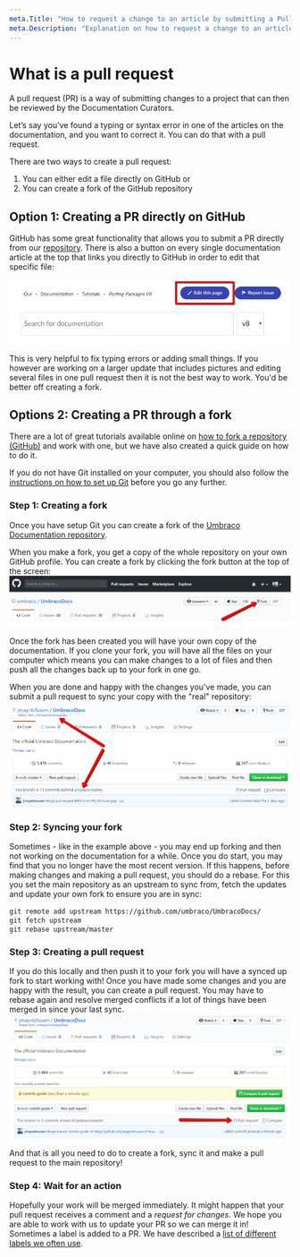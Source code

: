```yaml
---
meta.Title: "How to request a change to an article by submitting a Pull Request"
meta.Description: "Explanation on how to request a change to an article by submitting a Pull Request"
---
```


# What is a pull request

A pull request (PR) is a way of submitting changes to a project that can then be reviewed by the Documentation Curators.

Let’s say you’ve found a typing or syntax error in one of the articles on the documentation, and you want to correct it. You can do that with a pull request.

There are two ways to create a pull request:

1. You can either edit a file directly on GitHub or
2. You can create a fork of the GitHub repository

## Option 1: Creating a PR directly on GitHub

GitHub has some great functionality that allows you to submit a PR directly from our [repository](https://github.com/umbraco/UmbracoDocs/). There is also a button on every single documentation article at the top that links you directly to GitHub in order to edit that specific file:

![Our edit button](images/edit-this-page.png)

This is very helpful to fix typing errors or adding small things. If you however are working on a larger update that includes pictures and editing several files in one pull request then it is not the best way to work. You'd be better off creating a fork.

## Options 2: Creating a PR through a fork

There are a lot of great tutorials available online on [how to fork a repository (GitHub)](https://help.github.com/articles/fork-a-repo/) and work with one, but we have also created a quick guide on how to do it.

If you do not have Git installed on your computer, you should also follow the [instructions on how to set up Git](https://help.github.com/articles/set-up-git/) before you go any further.

### Step 1: Creating a fork
Once you have setup Git you can create a fork of the [Umbraco Documentation repository](https://github.com/umbraco/UmbracoDocs/).

When you make a fork, you get a copy of the whole repository on your own GitHub profile. You can create a fork by clicking the fork button at the top of the screen:
![Creating a fork](images/fork-repository.png)

Once the fork has been created you will have your own copy of the documentation. If you clone your fork, you will have all the files on your computer which means you can make changes to a lot of files and then push all the changes back up to your fork in one go.

When you are done and happy with the changes you've made, you can submit a pull request to sync your copy with the "real" repository:
![Fork of documentation](images/example-of-fork.png)

### Step 2: Syncing your fork

Sometimes - like in the example above - you may end up forking and then not working on the documentation for a while. Once you do start, you may find that you no longer have the most recent version. If this happens, before making changes and making a pull request, you should do a rebase. For this you set the main repository as an upstream to sync from, fetch the updates and update your own fork to ensure you are in sync:

```
git remote add upstream https://github.com/umbraco/UmbracoDocs/
git fetch upstream
git rebase upstream/master
```

### Step 3: Creating a pull request

If you do this locally and then push it to your fork you will have a synced up fork to start working with! Once you have made some changes and you are happy with the result, you can create a pull request. You may have to rebase again and resolve merged conflicts if a lot of things have been merged in since your last sync.
![Creating a pull request](images/pull-request.png)

And that is all you need to do to create a fork, sync it and make a pull request to the main repository!

### Step 4: Wait for an action

Hopefully your work will be merged immediately.  It might happen that your pull request receives a comment and a *request for changes*. We hope you are able to work with us to update your PR so we can merge it in!
Sometimes a label is added to a PR.  We have described a [list of different labels we often use](../index.md#labels).
